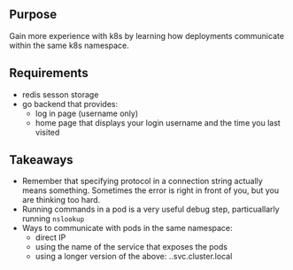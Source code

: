 
## Purpose
Gain more experience with k8s by learning how deployments communicate within the same k8s namespace.

## Requirements
- redis sesson storage
- go backend that provides:
  - log in page (username only)
  - home page that displays your login username and the time you last visited


## Takeaways

- Remember that specifying protocol in a connection string actually means something. Sometimes the error is right in front of you, but you are thinking too hard.
- Running commands in a pod is a very useful debug step, particuallarly running `nslookup`
- Ways to communicate with pods in the same namespace:
    - direct IP
    - using the name of the service that exposes the pods
    - using a longer version of the above: <service-name>.<namespace>.svc.cluster.local

